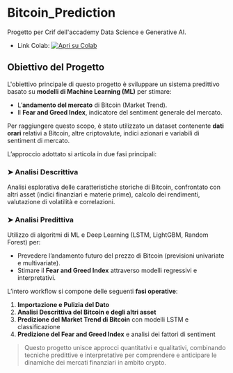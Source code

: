 # Bitcoin_Prediction
Progetto per Crif dell'accademy Data Science e Generative AI.

- Link Colab: [![Apri su Colab](https://colab.research.google.com/assets/colab-badge.svg)]([https://colab.research.google.com/drive/1bPEGyp3IGkF0hbej1MXPqgE-6VONrB5h?usp=sharing](https://drive.google.com/file/d/1i9OmBgJ6Lx-LrjrNtihCH-BtzPYxnZHz/view?usp=sharing))

## Obiettivo del Progetto

L'obiettivo principale di questo progetto è sviluppare un sistema predittivo basato su **modelli di Machine Learning (ML)** per stimare:

- L’**andamento del mercato** di Bitcoin (Market Trend).
- Il **Fear and Greed Index**, indicatore del sentiment generale del mercato.

Per raggiungere questo scopo, è stato utilizzato un dataset contenente **dati orari** relativi a Bitcoin, altre criptovalute, indici azionari e variabili di sentiment di mercato.

L’approccio adottato si articola in due fasi principali:

### ➤ **Analisi Descrittiva**
Analisi esplorativa delle caratteristiche storiche di Bitcoin, confrontato con altri asset (indici finanziari e materie prime), calcolo dei rendimenti, valutazione di volatilità e correlazioni.

### ➤ **Analisi Predittiva**
Utilizzo di algoritmi di ML e Deep Learning (LSTM, LightGBM, Random Forest) per:

- Prevedere l’andamento futuro del prezzo di Bitcoin (previsioni univariate e multivariate).
- Stimare il **Fear and Greed Index** attraverso modelli regressivi e interpretativi.

L’intero workflow si compone delle seguenti **fasi operative**:

1. **Importazione e Pulizia del Dato**
2. **Analisi Descrittiva del Bitcoin e degli altri asset**
3. **Predizione del Market Trend di Bitcoin** con modelli LSTM e classificazione
4. **Predizione del Fear and Greed Index** e analisi dei fattori di sentiment

> Questo progetto unisce approcci quantitativi e qualitativi, combinando tecniche predittive e interpretative per comprendere e anticipare le dinamiche dei mercati finanziari in ambito crypto.
